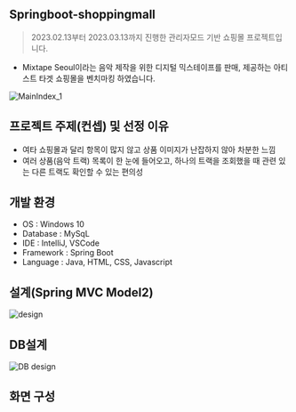 ## Springboot-shoppingmall
> 2023.02.13부터 2023.03.13까지 진행한 관리자모드 기반 쇼핑몰 프로젝트입니다.
- Mixtape Seoul이라는 음악 제작을 위한 디지털 믹스테이프를 판매, 제공하는 아티스트 타겟 쇼핑몰을 벤치마킹 하였습니다.

![MainIndex_1](https://user-images.githubusercontent.com/116870668/233907592-9cd7342d-1dc8-458b-91e1-6e19ff09a73d.jpg)

## 프로젝트 주제(컨셉) 및 선정 이유
- 여타 쇼핑몰과 달리 항목이 많지 않고 상품 이미지가 난잡하지 않아 차분한 느낌
- 여러 상품(음악 트랙) 목록이 한 눈에 들어오고, 하나의 트랙을 조회했을 때 관련 있는 다른 트랙도 확인할 수 있는 편의성

## 개발 환경
- OS : Windows 10
- Database : MySqL
- IDE : IntelliJ, VSCode
- Framework : Spring Boot
- Language : Java, HTML, CSS, Javascript

## 설계(Spring MVC Model2)
![design](https://user-images.githubusercontent.com/116870668/233907336-53c5b845-5826-420e-b0ec-0279f3a232e5.jpg)

## DB설계
![DB design](https://user-images.githubusercontent.com/116870668/233907352-f40ad61f-f589-41a4-add1-5ad99126ac35.jpg)

## 화면 구성
